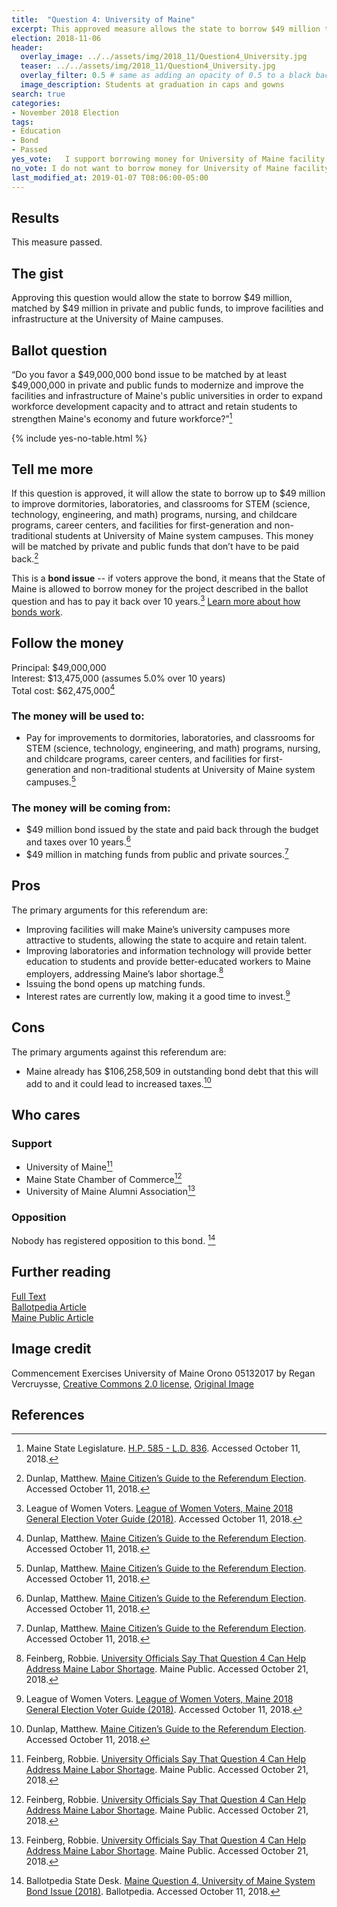 ```yaml
---
title:  "Question 4: University of Maine"
excerpt: This approved measure allows the state to borrow $49 million to improve University of Maine campuses.
election: 2018-11-06
header:
  overlay_image: ../../assets/img/2018_11/Question4_University.jpg
  teaser: ../../assets/img/2018_11/Question4_University.jpg
  overlay_filter: 0.5 # same as adding an opacity of 0.5 to a black background
  image_description: Students at graduation in caps and gowns
search: true
categories:
- November 2018 Election
tags:
- Education
- Bond
- Passed
yes_vote:   I support borrowing money for University of Maine facility and infrastructure upgrades.
no_vote: I do not want to borrow money for University of Maine facility and infrastructure upgrades.
last_modified_at: 2019-01-07 T08:06:00-05:00
---
```


## Results
This measure passed.

## The gist
Approving this question would allow the state to borrow $49 million, matched by $49 million in private and public funds, to improve facilities and infrastructure at the University of Maine campuses.

## Ballot question
“Do you favor a $49,000,000 bond issue to be matched by at least $49,000,000 in private and public funds to modernize and improve the facilities and infrastructure of Maine's public universities in order to expand workforce development capacity and to attract and retain students to strengthen Maine's economy and future workforce?”[^2]

{% include yes-no-table.html %}


## Tell me more
If this question is approved, it will allow the state to borrow up to $49 million to improve dormitories, laboratories, and classrooms for STEM (science, technology, engineering, and math) programs, nursing, and childcare programs, career centers, and facilities for first-generation and non-traditional students at University of Maine system campuses.  This money will be matched by private and public funds that don’t have to be paid back.[^4]

This is a **bond issue** -- if voters approve the bond, it means that the State of Maine is allowed to borrow money for the project described in the ballot question and has to pay it back over 10 years.[^3] [Learn more about how bonds work](/bonds).

## Follow the money
Principal: $49,000,000
<br>Interest: $13,475,000 (assumes 5.0% over 10 years)
<br>Total cost: $62,475,000[^4]

### The money will be used to:
* Pay for improvements to dormitories, laboratories, and classrooms for STEM (science, technology, engineering, and math) programs, nursing, and childcare programs, career centers, and facilities for first-generation and non-traditional students at University of Maine system campuses.[^4]

### The money will be coming from:
* $49 million bond issued by the state  and paid back through the budget and taxes over 10 years.[^4]  
* $49 million in matching funds from public and private sources.[^4]  

## Pros
The primary arguments for this referendum are:

* Improving facilities will make Maine’s university campuses more attractive to students, allowing the state to acquire and retain talent.
* Improving laboratories and information technology will provide better education to students and provide better-educated workers to Maine employers, addressing Maine’s labor shortage.[^5]
* Issuing the bond opens up matching funds.
* Interest rates are currently low, making it a good time to invest.[^3]

## Cons
The primary arguments against this referendum are:
* Maine already has $106,258,509 in outstanding bond debt that this will add to and it could lead to increased taxes.[^4]

## Who cares

### Support
* University of Maine[^5]
* Maine State Chamber of Commerce[^5]
* University of Maine Alumni Association[^5]

### Opposition
Nobody has registered opposition to this bond. [^1]

## Further reading
[Full Text](http://www.mainelegislature.org/legis/bills/getPDF.asp?paper=HP0585&item=3&snum=128)
<br>[Ballotpedia Article](https://ballotpedia.org/Maine_Question_4,_University_of_Maine_System_Bond_Issue_(2018))
<br>[Maine Public Article](http://www.mainepublic.org/post/university-officials-say-question-4-can-help-address-maine-labor-shortage#stream/0)

## Image credit

Commencement Exercises University of Maine Orono 05132017 by Regan Vercruysse, [Creative Commons 2.0 license](https://creativecommons.org/licenses/by-sa/2.0/), [Original Image](https://www.flickr.com/photos/rverc/34666710781)

## References
[^1]: Ballotpedia State Desk. [Maine Question 4, University of Maine System Bond Issue (2018)](https://ballotpedia.org/Maine_Question_4,_University_of_Maine_System_Bond_Issue_(2018)). Ballotpedia.  Accessed October 11, 2018.

[^2]: Maine State Legislature. [H.P. 585 - L.D. 836](http://www.mainelegislature.org/legis/bills/getPDF.asp?paper=HP0585&item=3&snum=128). Accessed October 11, 2018.

[^3]: League of Women Voters. [League of Women Voters, Maine 2018 General Election Voter Guide (2018)](http://www.lwvme.org/files/VG_2018_Statewide.pdf). Accessed October 11, 2018.

[^4]: Dunlap, Matthew. [Maine Citizen’s Guide to the Referendum Election](https://www.maine.gov/sos/cec/elec/upcoming/pdf/citizensguide.pdf). Accessed October 11, 2018.

[^5]: Feinberg, Robbie. [University Officials Say That Question 4 Can Help Address Maine Labor Shortage](http://www.mainepublic.org/post/university-officials-say-question-4-can-help-address-maine-labor-shortage#stream/0). Maine Public. Accessed October 21, 2018.
